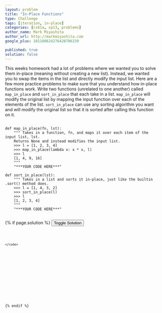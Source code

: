 ```yaml
---
layout: problem
title: "In-Place Functions"
type: Challenge
tags: [iteration, in-place]
categories: [cs61a, sp13, problems]
author_name: Mark Miyashita
author_url: http://markmiyashita.com
google_plus: 101180624276428786239

published: true
solution: false
---
```

<p>
  This weeks homework had a lot of problems where we wanted you to solve them in-place (meaning without creating a new list). Instead, we wanted you to swap the items in the list and directly modify the input list. Here are a few more practice problems to make sure that you understand how in-place functions work. Write two functions (unrelated to one another) called <code>map_in_place</code> and <code>sort_in_place</code> that each take in a list. <code>map_in_place</code> will modify the original list by mapping the input function over each of the elements of the list. <code>sort_in_place</code> can use any sorting algorithm you want and will modify the original list so that it is sorted after calling this function on it. 
</p>

<pre>
  <code class="prettyprint">
def map_in_place(fn, lst):
    """ Takes in a function, fn, and maps it over each item of the input list, lst.
    Returns None and instead modifies the input list.
    >>> l = [1, 2, 3, 4]
    >>> map_in_place(lambda x: x * x, l)
    >>> l
    [1, 4, 9, 16]
    """
    "***YOUR CODE HERE***"
      
def sort_in_place(lst):
    """ Takes in a list and sorts it in-place, just like the builtin .sort() method does.
    >>> l = [1, 4, 3, 2]
    >>> sort_in_place(l)
    >>> l
    [1, 2, 3, 4]
    """
    "***YOUR CODE HERE***"
  </code>
</pre>

{% if page.solution %}
<button onclick="toggleSolution()">Toggle Solution</button>

<div class="solution">
  <pre>
    <code class="prettyprint">
    
    </code>
  </pre>
  
  <p>
    
  </p>
</div>
{% endif %}
